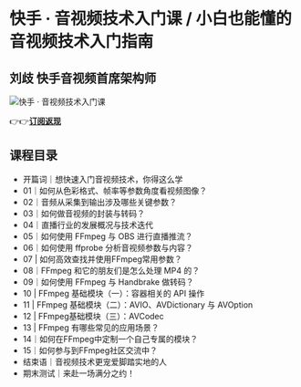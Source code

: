 快手 · 音视频技术入门课 / 小白也能懂的音视频技术入门指南
===============================

刘歧 **快手音视频首席架构师**
-----------------

![快手 · 音视频技术入门课](https://www.geekgay.com/storage/geek/geek_e19950fc7335b92b2d60b3e64b27bce0.jpg)  
  
👉👉[**订阅返现**](https://time.geekbang.org/column/intro/100117501?code=LpPSVMYHhERfOlKDdghkN0PqLFATaMEbs4QAUk226Fg%3D "快手 · 音视频技术入门课")  
  
课程目录
----

  
  
- 开篇词｜想快速入门音视频技术，你得这么学
- 01｜如何从色彩格式、帧率等参数角度看视频图像？
- 02｜音频从采集到输出涉及哪些关键参数？
- 03｜如何做音视频的封装与转码？
- 04｜直播行业的发展概况与技术迭代
- 05｜如何使用 FFmpeg 与 OBS 进行直播推流？
- 06｜如何使用 ffprobe 分析音视频参数与内容？
- 07 | 如何高效查找并使用FFmpeg常用参数？
- 08｜FFmpeg 和它的朋友们是怎么处理 MP4 的？
- 09｜如何使用 FFmpeg 与 Handbrake 做转码？
- 10 | FFmpeg 基础模块（一）：容器相关的 API 操作
- 11 | FFmpeg 基础模块（二）：AVIO、AVDictionary 与 AVOption
- 12 | FFmpeg基础模块（三）：AVCodec
- 13 | FFmpeg 有哪些常见的应用场景？
- 14｜如何在FFmpeg中定制一个自己专属的模块？
- 15｜如何参与到FFmpeg社区交流中？
- 结束语｜音视频技术更宠爱脚踏实地的人
- 期末测试｜来赴一场满分之约！